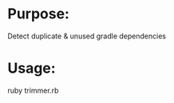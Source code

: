 Purpose:
====
Detect duplicate & unused gradle dependencies

Usage:
====
ruby trimmer.rb <root directory containing gradle files>
